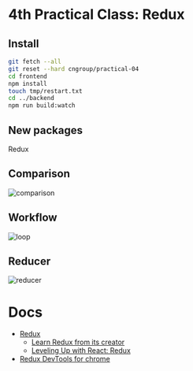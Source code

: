 # 4th Practical Class: Redux

## Install
```bash
git fetch --all
git reset --hard cngroup/practical-04
cd frontend
npm install
touch tmp/restart.txt
cd ../backend
npm run build:watch
```
## New packages
Redux

## Comparison
![comparison](https://cdn.css-tricks.com/wp-content/uploads/2016/03/redux-article-3-03.svg)

## Workflow
![loop](http://www.theodo.fr/uploads/blog//2016/03/ui_workflow.png)

## Reducer
![reducer](http://blog.krawaller.se/img/redux-reducer.png)

# Docs

- [Redux](http://redux.js.org/)
    - [Learn Redux from its creator](https://egghead.io/courses/getting-started-with-redux)
    - [Leveling Up with React: Redux](https://css-tricks.com/learning-react-redux/)
- [Redux DevTools for chrome](https://chrome.google.com/webstore/detail/redux-devtools/lmhkpmbekcpmknklioeibfkpmmfibljd)
